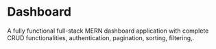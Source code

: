 # Dashboard
A fully functional full-stack MERN dashboard application with complete CRUD functionalities, authentication, pagination, sorting, filtering,.
